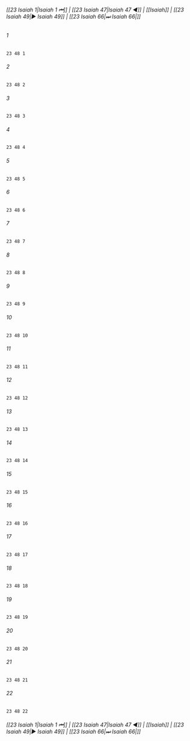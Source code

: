 
###### [[23 Isaiah 1|Isaiah 1 ⏮]] | [[23 Isaiah 47|Isaiah 47 ◀]] | [[Isaiah]] | [[23 Isaiah 49|▶ Isaiah 49]] | [[23 Isaiah 66|⏭ Isaiah 66|]]

###### 1
``` verse
23 48 1 
```
###### 2
``` verse
23 48 2 
```
###### 3
``` verse
23 48 3 
```
###### 4
``` verse
23 48 4 
```
###### 5
``` verse
23 48 5 
```
###### 6
``` verse
23 48 6 
```
###### 7
``` verse
23 48 7 
```
###### 8
``` verse
23 48 8 
```
###### 9
``` verse
23 48 9 
```
###### 10
``` verse
23 48 10 
```
###### 11
``` verse
23 48 11 
```
###### 12
``` verse
23 48 12 
```
###### 13
``` verse
23 48 13 
```
###### 14
``` verse
23 48 14 
```
###### 15
``` verse
23 48 15 
```
###### 16
``` verse
23 48 16 
```
###### 17
``` verse
23 48 17 
```
###### 18
``` verse
23 48 18 
```
###### 19
``` verse
23 48 19 
```
###### 20
``` verse
23 48 20 
```
###### 21
``` verse
23 48 21 
```
###### 22
``` verse
23 48 22 
```

###### [[23 Isaiah 1|Isaiah 1 ⏮]] | [[23 Isaiah 47|Isaiah 47 ◀]] | [[Isaiah]] | [[23 Isaiah 49|▶ Isaiah 49]] | [[23 Isaiah 66|⏭ Isaiah 66|]]

